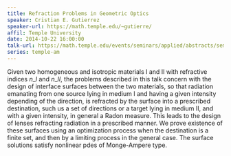 ```yaml
---
title: Refraction Problems in Geometric Optics
speaker: Cristian E. Gutierrez
speaker-url: https://math.temple.edu/~gutierre/
affil: Temple University
date: 2014-10-22 16:00:00
talk-url: https://math.temple.edu/events/seminars/applied/abstracts/seminappl.Gutierrez.22Oct14.pdf
series: temple-am
---
```


Given two homogeneous and isotropic materials I and II with refractive indices
$n\_I$ and $n\_{II}$, the problems described in this talk concern with the
design of interface surfaces between the two materials, so that radiation
emanating from one source lying in medium I and having a given intensity
depending of the direction, is refracted by the surface into a prescribed
destination, such us a set of directions or a target lying in medium II, and
with a given intensity, in general a Radon measure. This leads to the design of
lenses refracting radiation in a prescribed manner. We prove existence of these
surfaces using an optimization process when the destination is a finite set,
and then by a limiting process in the general case. The surface solutions
satisfy nonlinear pdes of Monge-Ampere type.
